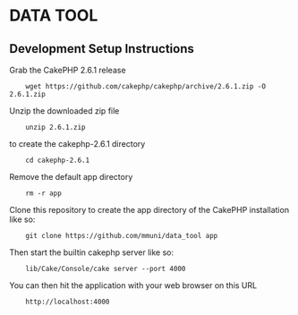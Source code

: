 DATA TOOL
=========

Development Setup Instructions
------------------------------

Grab the CakePHP 2.6.1 release

        wget https://github.com/cakephp/cakephp/archive/2.6.1.zip -O 2.6.1.zip

Unzip the downloaded zip file

        unzip 2.6.1.zip

to create the cakephp-2.6.1 directory

        cd cakephp-2.6.1

Remove the default app directory

        rm -r app

Clone this repository to create the app directory of the CakePHP installation like so:

        git clone https://github.com/mmuni/data_tool app
    
Then start the builtin cakephp server like so:

        lib/Cake/Console/cake server --port 4000
    
You can then hit the application with your web browser on this URL

        http://localhost:4000

